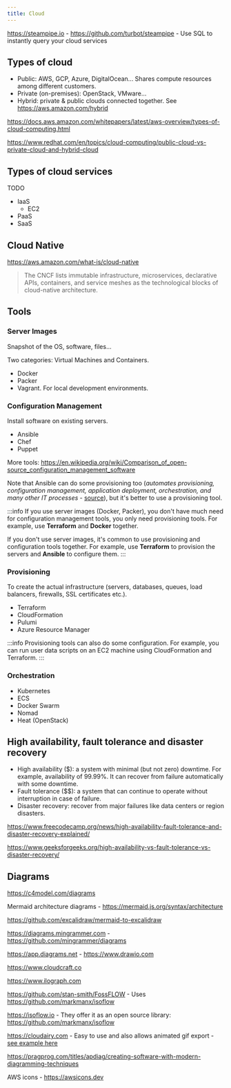 ```yaml
---
title: Cloud
---
```


https://steampipe.io - https://github.com/turbot/steampipe - Use SQL to instantly query your cloud services

## Types of cloud

- Public: AWS, GCP, Azure, DigitalOcean... Shares compute resources among different customers.
- Private (on-premises): OpenStack, VMware...
- Hybrid: private & public clouds connected together. See https://aws.amazon.com/hybrid

https://docs.aws.amazon.com/whitepapers/latest/aws-overview/types-of-cloud-computing.html

https://www.redhat.com/en/topics/cloud-computing/public-cloud-vs-private-cloud-and-hybrid-cloud

## Types of cloud services

TODO

- IaaS
  - EC2
- PaaS
- SaaS

## Cloud Native

https://aws.amazon.com/what-is/cloud-native

> The CNCF lists immutable infrastructure, microservices, declarative APIs, containers, and service meshes as the technological blocks of cloud-native architecture.

## Tools

### Server Images

Snapshot of the OS, software, files...

Two categories: Virtual Machines and Containers.

- Docker
- Packer
- Vagrant. For local development environments.

### Configuration Management

Install software on existing servers.

- Ansible
- Chef
- Puppet

More tools: https://en.wikipedia.org/wiki/Comparison_of_open-source_configuration_management_software

Note that Ansible can do some provisioning too (_automates provisioning, configuration management, application deployment, orchestration, and many other IT processes_ - [source](https://www.ansible.com/)), but it's better to use a provisioning tool.

:::info
If you use server images (Docker, Packer), you don't have much need for configuration management tools, you only need provisioning tools. For example, use **Terraform** and **Docker** together.

If you don't use server images, it's common to use provisioning and configuration tools together. For example, use **Terraform** to provision the servers and **Ansible** to configure them.
:::

### Provisioning

To create the actual infrastructure (servers, databases, queues, load balancers, firewalls, SSL certificates etc.).

- Terraform
- CloudFormation
- Pulumi
- Azure Resource Manager

:::info
Provisioning tools can also do some configuration. For example, you can run user data scripts on an EC2 machine using CloudFormation and Terraform.
:::

### Orchestration

- Kubernetes
- ECS
- Docker Swarm
- Nomad
- Heat (OpenStack)

## High availability, fault tolerance and disaster recovery

- High availability ($): a system with minimal (but not zero) downtime. For example, availability of 99.99%. It can recover from failure automatically with some downtime.
- Fault tolerance ($$): a system that can continue to operate without interruption in case of failure.
- Disaster recovery: recover from major failures like data centers or region disasters.

https://www.freecodecamp.org/news/high-availability-fault-tolerance-and-disaster-recovery-explained/

https://www.geeksforgeeks.org/high-availability-vs-fault-tolerance-vs-disaster-recovery/

## Diagrams

https://c4model.com/diagrams

Mermaid architecture diagrams - https://mermaid.js.org/syntax/architecture

https://github.com/excalidraw/mermaid-to-excalidraw

https://diagrams.mingrammer.com - https://github.com/mingrammer/diagrams

https://app.diagrams.net - https://www.drawio.com

https://www.cloudcraft.co

https://www.ilograph.com

https://github.com/stan-smith/FossFLOW - Uses https://github.com/markmanx/isoflow

https://isoflow.io - They offer it as an open source library: https://github.com/markmanx/isoflow

https://cloudairy.com - Easy to use and also allows animated gif export - [see example here](https://www.linkedin.com/posts/amir-malaeb_aws-cloudformation-wordpress-activity-7247376508095188994-AnML/)

https://pragprog.com/titles/apdiag/creating-software-with-modern-diagramming-techniques

AWS icons - https://awsicons.dev
